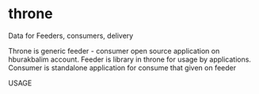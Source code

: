 # throne
Data for Feeders, consumers, delivery 

Throne is generic feeder - consumer open source application on hburakbalim account.
Feeder is library in throne for usage by applications.
Consumer is standalone application for consume that given on feeder

USAGE


